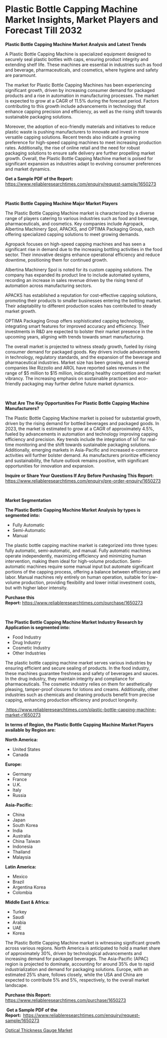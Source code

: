 <p><h1>Plastic Bottle Capping Machine Market Insights, Market Players and Forecast Till 2032</h1></p><p><strong>Plastic Bottle Capping Machine Market Analysis and Latest Trends</strong></p>
<p><p>A Plastic Bottle Capping Machine is specialized equipment designed to securely seal plastic bottles with caps, ensuring product integrity and extending shelf life. These machines are essential in industries such as food and beverage, pharmaceuticals, and cosmetics, where hygiene and safety are paramount.</p><p>The market for Plastic Bottle Capping Machines has been experiencing significant growth, driven by increasing consumer demand for packaged products and a rise in automation in manufacturing processes. The market is expected to grow at a CAGR of 11.5% during the forecast period. Factors contributing to this growth include advancements in technology that enhance capping precision and efficiency, as well as the rising shift towards sustainable packaging solutions.</p><p>Moreover, the adoption of eco-friendly materials and initiatives to reduce plastic waste is pushing manufacturers to innovate and invest in more versatile capping solutions. Recent trends also indicate a growing preference for high-speed capping machines to meet increasing production rates. Additionally, the rise of online retail and the need for robust packaging solutions to ensure safe delivery are further propelling market growth. Overall, the Plastic Bottle Capping Machine market is poised for significant expansion as industries adapt to evolving consumer preferences and market dynamics.</p></p>
<p><strong>Get a Sample PDF of the Report:&nbsp;</strong> <a href="https://www.reliableresearchtimes.com/enquiry/request-sample/1650273?utm_campaign=2325&utm_medium=2&utm_source=Github&utm_content=ia&utm_term=17022025&utm_id=plastic-bottle-capping-machine">https://www.reliableresearchtimes.com/enquiry/request-sample/1650273</a></p>
<p>&nbsp;</p>
<p><strong>Plastic Bottle Capping Machine Major Market Players</strong></p>
<p><p>The Plastic Bottle Capping Machine market is characterized by a diverse range of players catering to various industries such as food and beverage, pharmaceuticals, and cosmetics. Key companies include Agropack, Albertina Machinery Spol, APACKS, and OPTIMA Packaging Group, each offering specialized capping solutions to meet growing demands.</p><p>Agropack focuses on high-speed capping machines and has seen a significant rise in demand due to the increasing bottling activities in the food sector. Their innovative designs enhance operational efficiency and reduce downtime, positioning them for continued growth.</p><p>Albertina Machinery Spol is noted for its custom capping solutions. The company has expanded its product line to include automated systems, recording an increase in sales revenue driven by the rising trend of automation across manufacturing sectors.</p><p>APACKS has established a reputation for cost-effective capping solutions, promoting their products to smaller businesses entering the bottling market. Their adaptability to different production scales has contributed to steady market growth.</p><p>OPTIMA Packaging Group offers sophisticated capping technology, integrating smart features for improved accuracy and efficiency. Their investments in R&D are expected to bolster their market presence in the upcoming years, aligning with trends towards smart manufacturing.</p><p>The overall market is projected to witness steady growth, fueled by rising consumer demand for packaged goods. Key drivers include advancements in technology, regulatory standards, and the expansion of the beverage and pharmaceutical industries. Market size has been growing, and several companies like Rizzolio and AROL have reported sales revenues in the range of $5 million to $15 million, indicating healthy competition and market vibrancy. The increasing emphasis on sustainable practices and eco-friendly packaging may further define future market dynamics.</p></p>
<p>&nbsp;</p>
<p><strong>What Are The Key Opportunities For Plastic Bottle Capping Machine Manufacturers?</strong></p>
<p><p>The Plastic Bottle Capping Machine market is poised for substantial growth, driven by the rising demand for bottled beverages and packaged goods. In 2023, the market is estimated to grow at a CAGR of approximately 4.5%, fueled by advancements in automation and technology improving capping efficiency and precision. Key trends include the integration of IoT for real-time monitoring and the shift towards sustainable packaging solutions. Additionally, emerging markets in Asia-Pacific and increased e-commerce activities will further bolster demand. As manufacturers prioritize efficiency and sustainability, the future outlook remains positive, with significant opportunities for innovation and expansion.</p></p>
<p><strong>Inquire or Share Your Questions If Any Before Purchasing This Report:</strong> <a href="https://www.reliableresearchtimes.com/enquiry/pre-order-enquiry/1650273?utm_campaign=2325&utm_medium=2&utm_source=Github&utm_content=ia&utm_term=17022025&utm_id=plastic-bottle-capping-machine">https://www.reliableresearchtimes.com/enquiry/pre-order-enquiry/1650273</a></p>
<p>&nbsp;</p>
<p><strong>Market Segmentation</strong></p>
<p><strong>The Plastic Bottle Capping Machine Market Analysis by types is segmented into:</strong></p>
<p><ul><li>Fully Automatic</li><li>Semi-Automatic</li><li>Manual</li></ul></p>
<p><p>The plastic bottle capping machine market is categorized into three types: fully automatic, semi-automatic, and manual. Fully automatic machines operate independently, maximizing efficiency and minimizing human intervention, making them ideal for high-volume production. Semi-automatic machines require some manual input but automate significant portions of the capping process, offering a balance between efficiency and labor. Manual machines rely entirely on human operation, suitable for low-volume production, providing flexibility and lower initial investment costs, but with higher labor intensity.</p></p>
<p><strong>Purchase this Report:&nbsp;</strong><a href="https://www.reliableresearchtimes.com/purchase/1650273?utm_campaign=2325&utm_medium=2&utm_source=Github&utm_content=ia&utm_term=17022025&utm_id=plastic-bottle-capping-machine">https://www.reliableresearchtimes.com/purchase/1650273</a></p>
<p>&nbsp;</p>
<p><strong>The Plastic Bottle Capping Machine Market Industry Research by Application is segmented into:</strong></p>
<p><ul><li>Food Industry</li><li>Drug Industry</li><li>Cosmetic Industry</li><li>Other Industries</li></ul></p>
<p><p>The plastic bottle capping machine market serves various industries by ensuring efficient and secure sealing of products. In the food industry, these machines guarantee freshness and safety of beverages and sauces. In the drug industry, they maintain integrity and compliance for pharmaceuticals. The cosmetic industry relies on them for aesthetically pleasing, tamper-proof closures for lotions and creams. Additionally, other industries such as chemicals and cleaning products benefit from precise capping, enhancing production efficiency and product longevity.</p></p>
<p><a href="https://www.reliableresearchtimes.com/plastic-bottle-capping-machine-market-r1650273?utm_campaign=2325&utm_medium=2&utm_source=Github&utm_content=ia&utm_term=17022025&utm_id=plastic-bottle-capping-machine">&nbsp;https://www.reliableresearchtimes.com/plastic-bottle-capping-machine-market-r1650273</a></p>
<p><strong>In terms of Region, the Plastic Bottle Capping Machine Market Players available by Region are:</strong></p>
<p>
    <p> <strong> North America: </strong>
        <ul>
            <li>United States</li>
            <li>Canada</li>
        </ul>
        </p> 
    <p> <strong> Europe: </strong>
        <ul>
            <li>Germany</li>
            <li>France</li>
            <li>U.K.</li>
            <li>Italy</li>
            <li>Russia</li>
        </ul>
        </p> 
    <p> <strong> Asia-Pacific: </strong>
        <ul>
            <li>China</li>
            <li>Japan</li>
            <li>South Korea</li>
            <li>India</li>
            <li>Australia</li>
            <li>China Taiwan</li>
            <li>Indonesia</li>
            <li>Thailand</li>
            <li>Malaysia</li>
        </ul>
        </p> 
    <p> <strong> Latin America: </strong>
        <ul>
            <li>Mexico</li>
            <li>Brazil</li>
            <li>Argentina Korea</li>
            <li>Colombia</li>
        </ul>
        </p> 
    <p> <strong> Middle East & Africa: </strong>
        <ul>
            <li>Turkey</li>
            <li>Saudi</li>
            <li>Arabia</li>
            <li>UAE</li>
            <li>Korea</li>
        </ul>
    </p>
    </p>
<p><p>The Plastic Bottle Capping Machine market is witnessing significant growth across various regions. North America is anticipated to hold a market share of approximately 30%, driven by technological advancements and increasing demand for packaged beverages. The Asia-Pacific (APAC) region is projected to dominate, accounting for around 35% due to rapid industrialization and demand for packaging solutions. Europe, with an estimated 25% share, follows closely, while the USA and China are expected to contribute 5% and 5%, respectively, to the overall market landscape.</p></p>
<p><strong>Purchase this Report: </strong><a href="https://www.reliableresearchtimes.com/purchase/1650273?utm_campaign=2325&utm_medium=2&utm_source=Github&utm_content=ia&utm_term=17022025&utm_id=plastic-bottle-capping-machine">https://www.reliableresearchtimes.com/purchase/1650273</a></p>
<p>&nbsp;<strong>Get a Sample PDF of the Report:&nbsp;&nbsp;</strong><a href="https://www.reliableresearchtimes.com/enquiry/request-sample/1650273?utm_campaign=2325&utm_medium=2&utm_source=Github&utm_content=ia&utm_term=17022025&utm_id=plastic-bottle-capping-machine">https://www.reliableresearchtimes.com/enquiry/request-sample/1650273</a></p>
<p><strong></strong></p>
<p><p><a href="https://github.com/tamiaknaub6/Market-Research-Report-List-1/blob/main/optical-thickness-gauge-market.md?utm_campaign=2325&utm_medium=2&utm_source=Github&utm_content=ia&utm_term=17022025&utm_id=plastic-bottle-capping-machine">Optical Thickness Gauge Market</a></p></p>